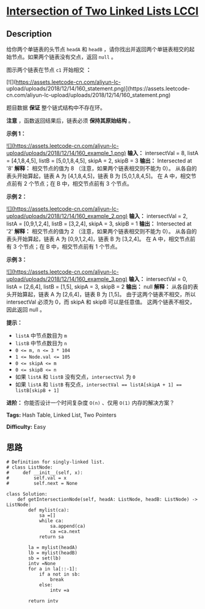 # [Intersection of Two Linked Lists LCCI][title]

## Description

给你两个单链表的头节点 `headA` 和 `headB` ，请你找出并返回两个单链表相交的起始节点。如果两个链表没有交点，返回 `null` 。

图示两个链表在节点 `c1` 开始相交 **：**

[![](https://assets.leetcode-cn.com/aliyun-lc-
upload/uploads/2018/12/14/160_statement.png)](https://assets.leetcode-
cn.com/aliyun-lc-upload/uploads/2018/12/14/160_statement.png)

题目数据 **保证** 整个链式结构中不存在环。

**注意** ，函数返回结果后，链表必须 **保持其原始结构** 。

**示例 1：**

[![](https://assets.leetcode-cn.com/aliyun-lc-
upload/uploads/2018/12/14/160_example_1.png)](https://assets.leetcode.com/uploads/2018/12/13/160_example_1.png)
            **输入：** intersectVal = 8, listA = [4,1,8,4,5], listB = [5,0,1,8,4,5], skipA = 2, skipB = 3    **输出：** Intersected at '8'    **解释：** 相交节点的值为 8 （注意，如果两个链表相交则不能为 0）。    从各自的表头开始算起，链表 A 为 [4,1,8,4,5]，链表 B 为 [5,0,1,8,4,5]。    在 A 中，相交节点前有 2 个节点；在 B 中，相交节点前有 3 个节点。    

**示例 2：**

[![](https://assets.leetcode-cn.com/aliyun-lc-
upload/uploads/2018/12/14/160_example_2.png)](https://assets.leetcode.com/uploads/2018/12/13/160_example_2.png)
            **输入：** intersectVal = 2, listA = [0,9,1,2,4], listB = [3,2,4], skipA = 3, skipB = 1    **输出：** Intersected at '2'    **解释：** 相交节点的值为 2 （注意，如果两个链表相交则不能为 0）。    从各自的表头开始算起，链表 A 为 [0,9,1,2,4]，链表 B 为 [3,2,4]。    在 A 中，相交节点前有 3 个节点；在 B 中，相交节点前有 1 个节点。    

**示例 3：**

[![](https://assets.leetcode-cn.com/aliyun-lc-
upload/uploads/2018/12/14/160_example_3.png)](https://assets.leetcode.com/uploads/2018/12/13/160_example_3.png)
            **输入：** intersectVal = 0, listA = [2,6,4], listB = [1,5], skipA = 3, skipB = 2    **输出：** null    **解释：** 从各自的表头开始算起，链表 A 为 [2,6,4]，链表 B 为 [1,5]。    由于这两个链表不相交，所以 intersectVal 必须为 0，而 skipA 和 skipB 可以是任意值。    这两个链表不相交，因此返回 null 。    

**提示：**

  * `listA` 中节点数目为 `m`
  * `listB` 中节点数目为 `n`
  * `0 <= m, n <= 3 * 104`
  * `1 <= Node.val <= 105`
  * `0 <= skipA <= m`
  * `0 <= skipB <= n`
  * 如果 `listA` 和 `listB` 没有交点，`intersectVal` 为 `0`
  * 如果 `listA` 和 `listB` 有交点，`intersectVal == listA[skipA + 1] == listB[skipB + 1]`

**进阶：** 你能否设计一个时间复杂度 `O(n)` 、仅用 `O(1)` 内存的解决方案？


**Tags:** Hash Table, Linked List, Two Pointers

**Difficulty:** Easy

## 思路

``` python3
# Definition for singly-linked list.
# class ListNode:
#     def __init__(self, x):
#         self.val = x
#         self.next = None

class Solution:
    def getIntersectionNode(self, headA: ListNode, headB: ListNode) -> ListNode:
        def mylist(ca):
            sa =[]
            while ca:
                sa.append(ca)
                ca =ca.next
            return sa

        la = mylist(headA)
        lb = mylist(headB)
        sb = set(lb)
        intv =None
        for a in la[::-1]:
            if a not in sb: 
                break
            else:
                intv =a

        return intv       
```

[title]: https://leetcode-cn.com/problems/intersection-of-two-linked-lists-lcci
